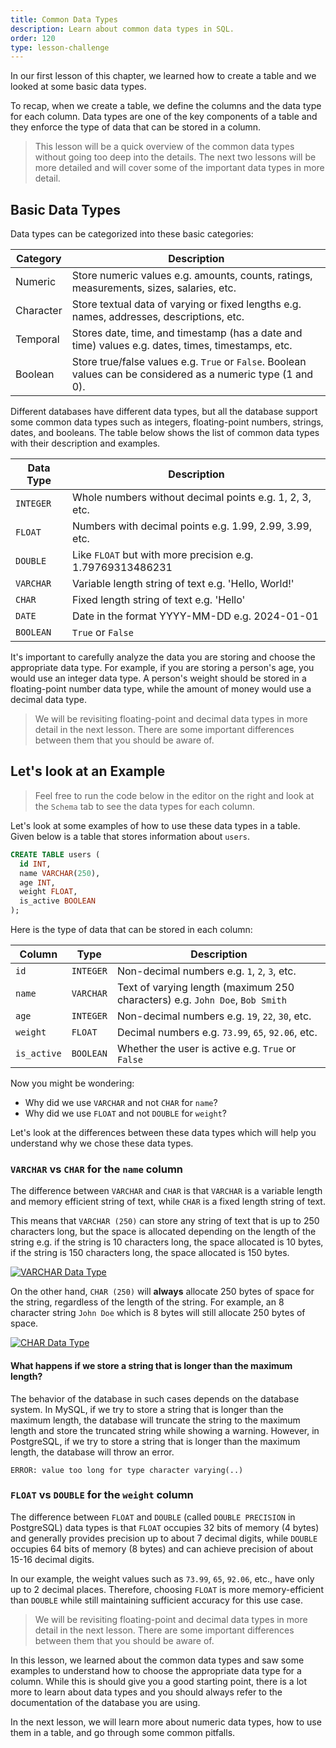 ```yaml
---
title: Common Data Types
description: Learn about common data types in SQL.
order: 120
type: lesson-challenge
---
```


In our first lesson of this chapter, we learned how to create a table and we looked at some basic data types.

To recap, when we create a table, we define the columns and the data type for each column. Data types are one of the key components of a table and they enforce the type of data that can be stored in a column.

> This lesson will be a quick overview of the common data types without going too deep into the details. The next two lessons will be more detailed and will cover some of the important data types in more detail.

## Basic Data Types

Data types can be categorized into these basic categories:

| Category  | Description                                                                                                   |
| --------- | ------------------------------------------------------------------------------------------------------------- |
| Numeric   | Store numeric values e.g. amounts, counts, ratings, measurements, sizes, salaries, etc.                       |
| Character | Store textual data of varying or fixed lengths e.g. names, addresses, descriptions, etc.                      |
| Temporal  | Stores date, time, and timestamp (has a date and time) values e.g. dates, times, timestamps, etc.             |
| Boolean   | Store true/false values e.g. `True` or `False`. Boolean values can be considered as a numeric type (1 and 0). |

Different databases have different data types, but all the database support some common data types such as integers, floating-point numbers, strings, dates, and booleans. The table below shows the list of common data types with their description and examples.

| Data Type | Description                                                |
| --------- | ---------------------------------------------------------- |
| `INTEGER` | Whole numbers without decimal points e.g. 1, 2, 3, etc.    |
| `FLOAT`   | Numbers with decimal points e.g. 1.99, 2.99, 3.99, etc.    |
| `DOUBLE`  | Like `FLOAT` but with more precision e.g. 1.79769313486231 |
| `VARCHAR` | Variable length string of text e.g. 'Hello, World!'        |
| `CHAR`    | Fixed length string of text e.g. 'Hello'                   |
| `DATE`    | Date in the format YYYY-MM-DD e.g. 2024-01-01              |
| `BOOLEAN` | `True` or `False`                                          |

It's important to carefully analyze the data you are storing and choose the appropriate data type. For example, if you are storing a person's age, you would use an integer data type. A person's weight should be stored in a floating-point number data type, while the amount of money would use a decimal data type.

> We will be revisiting floating-point and decimal data types in more detail in the next lesson. There are some important differences between them that you should be aware of.

## Let's look at an Example

> Feel free to run the code below in the editor on the right and look at the `Schema` tab to see the data types for each column.

Let's look at some examples of how to use these data types in a table. Given below is a table that stores information about `users`.

```sql
CREATE TABLE users (
  id INT,
  name VARCHAR(250),
  age INT,
  weight FLOAT,
  is_active BOOLEAN
);
```

Here is the type of data that can be stored in each column:

| Column      | Type      | Description                                                                  |
| ----------- | --------- | ---------------------------------------------------------------------------- |
| `id`        | `INTEGER` | Non-decimal numbers e.g. `1`, `2`, `3`, etc.                                 |
| `name`      | `VARCHAR` | Text of varying length (maximum 250 characters) e.g. `John Doe`, `Bob Smith` |
| `age`       | `INTEGER` | Non-decimal numbers e.g. `19`, `22`, `30`, etc.                              |
| `weight`    | `FLOAT`   | Decimal numbers e.g. `73.99`, `65`, `92.06`, etc.                            |
| `is_active` | `BOOLEAN` | Whether the user is active e.g. `True` or `False`                            |

Now you might be wondering:

- Why did we use `VARCHAR` and not `CHAR` for `name`?
- Why did we use `FLOAT` and not `DOUBLE` for `weight`?

Let's look at the differences between these data types which will help you understand why we chose these data types.

### `VARCHAR` vs `CHAR` for the `name` column

The difference between `VARCHAR` and `CHAR` is that `VARCHAR` is a variable length and memory efficient string of text, while `CHAR` is a fixed length string of text.

This means that `VARCHAR (250)` can store any string of text that is up to 250 characters long, but the space is allocated depending on the length of the string e.g. if the string is 10 characters long, the space allocated is 10 bytes, if the string is 150 characters long, the space allocated is 150 bytes.

[![VARCHAR Data Type](https://assets.roadmap.sh/guest/varchar-alrdf.png)](https://assets.roadmap.sh/guest/varchar-alrdf.png)

On the other hand, `CHAR (250)` will **always** allocate 250 bytes of space for the string, regardless of the length of the string. For example, an 8 character string `John Doe` which is 8 bytes will still allocate 250 bytes of space.

[![CHAR Data Type](https://assets.roadmap.sh/guest/char-j6blz.png)](https://assets.roadmap.sh/guest/char-j6blz.png)

#### What happens if we store a string that is longer than the maximum length?

The behavior of the database in such cases depends on the database system. In MySQL, if we try to store a string that is longer than the maximum length, the database will truncate the string to the maximum length and store the truncated string while showing a warning. However, in PostgreSQL, if we try to store a string that is longer than the maximum length, the database will throw an error.

```
ERROR: value too long for type character varying(..)
```

### `FLOAT` vs `DOUBLE` for the `weight` column

The difference between `FLOAT` and `DOUBLE` (called `DOUBLE PRECISION` in PostgreSQL) data types is that `FLOAT` occupies 32 bits of memory (4 bytes) and generally provides precision up to about 7 decimal digits, while `DOUBLE` occupies 64 bits of memory (8 bytes) and can achieve precision of about 15-16 decimal digits.

In our example, the weight values such as `73.99`, `65`, `92.06`, etc., have only up to 2 decimal places. Therefore, choosing `FLOAT` is more memory-efficient than `DOUBLE` while still maintaining sufficient accuracy for this use case.

> We will be revisiting floating-point and decimal data types in more detail in the next lesson. There are some important differences between them that you should be aware of.

In this lesson, we learned about the common data types and saw some examples to understand how to choose the appropriate data type for a column. While this is should give you a good starting point, there is a lot more to learn about data types and you should always refer to the documentation of the database you are using.

In the next lesson, we will learn more about numeric data types, how to use them in a table, and go through some common pitfalls.
